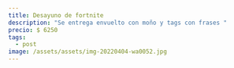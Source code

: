 ```yaml
---
title: Desayuno de fortnite
description: "Se entrega envuelto con moño y tags con frases "
precio: $ 6250
tags:
  - post
image: /assets/assets/img-20220404-wa0052.jpg
---
```

